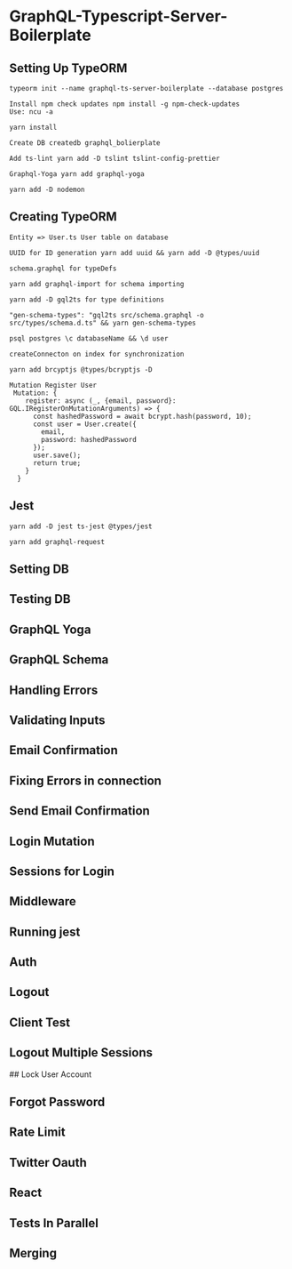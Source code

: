 # GraphQL-Typescript-Server-Boilerplate

## Setting Up TypeORM
```
typeorm init --name graphql-ts-server-boilerplate --database postgres
```
```
Install npm check updates npm install -g npm-check-updates
Use: ncu -a
```
```
yarn install
```
```
Create DB createdb graphql_bolierplate
```
```
Add ts-lint yarn add -D tslint tslint-config-prettier
```
```
Graphql-Yoga yarn add graphql-yoga
```
```
yarn add -D nodemon
```

## Creating TypeORM
```
Entity => User.ts User table on database
```
```
UUID for ID generation yarn add uuid && yarn add -D @types/uuid
```
```
schema.graphql for typeDefs
```
```
yarn add graphql-import for schema importing
```
```
yarn add -D gql2ts for type definitions
```
```
"gen-schema-types": "gql2ts src/schema.graphql -o src/types/schema.d.ts" && yarn gen-schema-types
```
```
psql postgres \c databaseName && \d user
```
```
createConnecton on index for synchronization
```
```
yarn add brcyptjs @types/bcryptjs -D
```
```
Mutation Register User
 Mutation: {
    register: async (_, {email, password}: GQL.IRegisterOnMutationArguments) => {
      const hashedPassword = await bcrypt.hash(password, 10);
      const user = User.create({
        email,
        password: hashedPassword
      });
      user.save();
      return true;
    }
  }
```
## Jest
```
yarn add -D jest ts-jest @types/jest
```
```
yarn add graphql-request
```

## Setting DB

## Testing DB

## GraphQL Yoga

## GraphQL Schema

## Handling Errors

## Validating Inputs

## Email Confirmation

## Fixing Errors in connection

## Send Email Confirmation

## Login Mutation

## Sessions for Login

## Middleware


## Running jest

## Auth

## Logout

## Client Test

## Logout Multiple Sessions

## Lock User Account

## Forgot Password

## Rate Limit

## Twitter Oauth

## React

## Tests In Parallel

## Merging

